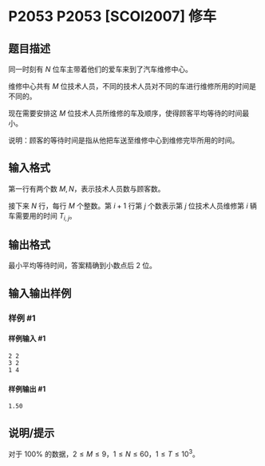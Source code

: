 # P2053 P2053 [SCOI2007] 修车

## 题目描述

同一时刻有 $N$ 位车主带着他们的爱车来到了汽车维修中心。

维修中心共有 $M$ 位技术人员，不同的技术人员对不同的车进行维修所用的时间是不同的。

现在需要安排这 $M$ 位技术人员所维修的车及顺序，使得顾客平均等待的时间最小。

说明：顾客的等待时间是指从他把车送至维修中心到维修完毕所用的时间。

## 输入格式

第一行有两个数 $M,N$，表示技术人员数与顾客数。

接下来 $N$ 行，每行 $M$ 个整数。第 $i+1$ 行第 $j$ 个数表示第 $j$ 位技术人员维修第 $i$ 辆车需要用的时间 $T_{i,j}$。

## 输出格式

最小平均等待时间，答案精确到小数点后 $2$ 位。

## 输入输出样例

### 样例 #1

#### 样例输入 #1

```
2 2
3 2
1 4
```

#### 样例输出 #1

```
1.50
```

## 说明/提示

对于 $100\%$ 的数据，$2\le M\le 9$，$1\le N\le 60$，$1\le T\le 10^3$。
